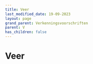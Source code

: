 ```yaml
---
title: Veer
last_modified_date: 19-09-2023
layout: page
grand_parent: Verkenningsvoorschriften
parent: V
has_children: false
---
```


Veer
====

